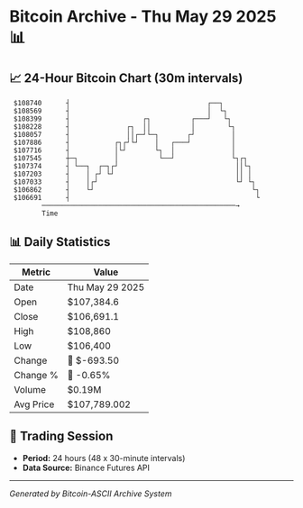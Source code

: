 # Bitcoin Archive - Thu May 29 2025 📊

## 📈 24-Hour Bitcoin Chart (30m intervals)

```
 $108740      ┤                                  ┌──┐          
 $108569      ┤                                  │  └┐         
 $108399      ┤                  ┌┐          ┌───┘   └┐        
 $108228      ┤              ┌┐  ││          │        └┐       
 $108057      ┤              ││┌─┘└─┐       ┌┘         │       
 $107886      ┤           ┌┐┌┘└┘    │   ┌───┘          │       
 $107716      ┤           │└┘       └┐  │              │       
 $107545      ┼─┐         │          └──┘              └┐┌┐    
 $107374      ┤ └──┐  ┌─┐┌┘                             ││└┐   
 $107203      ┤    │ ┌┘ └┘                              ││ │   
 $107033      ┤    │┌┘                                  └┘ └┐  
 $106862      ┤    └┘                                       └┐ 
 $106691      ┤                                              └ 
        ────────────────────────────────────────────────→
        Time
```

## 📊 Daily Statistics

| Metric | Value |
|--------|-------|
| Date | Thu May 29 2025 |
| Open | $107,384.6 |
| Close | $106,691.1 |
| High | $108,860 |
| Low | $106,400 |
| Change | 🔴 $-693.50 |
| Change % | 🔴 -0.65% |
| Volume | $0.19M |
| Avg Price | $107,789.002 |

## 📅 Trading Session

- **Period:** 24 hours (48 x 30-minute intervals)
- **Data Source:** Binance Futures API

---
*Generated by Bitcoin-ASCII Archive System*
